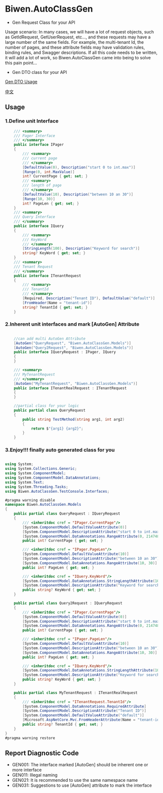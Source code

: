 ﻿# Biwen.AutoClassGen


- Gen Request Class for your API

Usage scenario: In many cases, we will have a lot of request objects,
such as GetIdRequest, GetUserRequest, etc..., and these requests may have a large number of the same fields.
For example, the multi-tenant Id, the number of pages, and these attribute fields may have validation rules, binding rules, and Swagger descriptions.
If all this code needs to be written, it will add a lot of work, so Biwen.AutoClassGen came into being to solve this pain point...

- Gen DTO class for your API

[Gen DTO Usage](https://github.com/vipwan/Biwen.AutoClassGen/issues/4)


[中文](https://github.com/vipwan/Biwen.AutoClassGen/blob/master/README-zh.md)

## Usage

### 1.Define unit Interface

```c#
    /// <summary>
    /// Pager Interface
    /// </summary>
    public interface IPager
    {
        /// <summary>
        /// current page
        /// </summary>
        [DefaultValue(0), Description("start 0 to int.max")]
        [Range(0, int.MaxValue)]
        int? CurrentPage { get; set; }
        /// <summary>
        /// length of page 
        /// </summary>
        [DefaultValue(10), Description("between 10 an 30")]
        [Range(10, 30)]
        int? PageLen { get; set; }
    }
    /// <summary>
    /// Query Interface
    /// </summary>
    public interface IQuery
    {
        /// <summary>
        /// KeyWord
        /// </summary>
        [StringLength(100), Description("Keyword for search")]
        string? KeyWord { get; set; }
    }
    /// <summary>
    /// Tenant Request
    /// </summary>
    public interface ITenantRequest
    {
        /// <summary>
        /// TenantId
        /// </summary>
        [Required, Description("Tenant ID"), DefaultValue("default")]
        [FromHeader(Name = "tenant-id")]
        string? TenantId { get; set; }
    }
```

### 2.Inherent unit interfaces and mark [AutoGen] Attribute

```c#

    //can add multi AutoGen Attribute
    [AutoGen("QueryRequest", "Biwen.AutoClassGen.Models")]
    [AutoGen("Query2Request", "Biwen.AutoClassGen.Models")]
    public interface IQueryRequest : IPager, IQuery
    {
    }

    /// <summary>
    /// MyTenantRequest
    /// </summary>
    [AutoGen("MyTenantRequest", "Biwen.AutoClassGen.Models")]
    public interface ITenantRealRequest : ITenantRequest
    {
    }

    //partial class for your logic
    public partial class QueryRequest
    {
        public string TestMethod(string arg1, int arg2)
        {
            return $"{arg1} {arg2}";
        }
    }
```

### 3.Enjoy!!! finally auto generated class for you

```c#

using System;
using System.Collections.Generic;
using System.ComponentModel;
using System.ComponentModel.DataAnnotations;
using System.Text;
using System.Threading.Tasks;
using Biwen.AutoClassGen.TestConsole.Interfaces;

#pragma warning disable
namespace Biwen.AutoClassGen.Models
{
    public partial class QueryRequest : IQueryRequest
    {
        /// <inheritdoc cref = "IPager.CurrentPage"/>
        [System.ComponentModel.DefaultValueAttribute(0)]
        [System.ComponentModel.DescriptionAttribute("start 0 to int.max")]
        [System.ComponentModel.DataAnnotations.RangeAttribute(0, 2147483647)]
        public int? CurrentPage { get; set; }

        /// <inheritdoc cref = "IPager.PageLen"/>
        [System.ComponentModel.DefaultValueAttribute(10)]
        [System.ComponentModel.DescriptionAttribute("between 10 an 30")]
        [System.ComponentModel.DataAnnotations.RangeAttribute(10, 30)]
        public int? PageLen { get; set; }

        /// <inheritdoc cref = "IQuery.KeyWord"/>
        [System.ComponentModel.DataAnnotations.StringLengthAttribute(100)]
        [System.ComponentModel.DescriptionAttribute("Keyword for search")]
        public string? KeyWord { get; set; }
    }

    public partial class Query2Request : IQueryRequest
    {
        /// <inheritdoc cref = "IPager.CurrentPage"/>
        [System.ComponentModel.DefaultValueAttribute(0)]
        [System.ComponentModel.DescriptionAttribute("start 0 to int.max")]
        [System.ComponentModel.DataAnnotations.RangeAttribute(0, 2147483647)]
        public int? CurrentPage { get; set; }

        /// <inheritdoc cref = "IPager.PageLen"/>
        [System.ComponentModel.DefaultValueAttribute(10)]
        [System.ComponentModel.DescriptionAttribute("between 10 an 30")]
        [System.ComponentModel.DataAnnotations.RangeAttribute(10, 30)]
        public int? PageLen { get; set; }

        /// <inheritdoc cref = "IQuery.KeyWord"/>
        [System.ComponentModel.DataAnnotations.StringLengthAttribute(100)]
        [System.ComponentModel.DescriptionAttribute("Keyword for search")]
        public string? KeyWord { get; set; }
    }

    public partial class MyTenantRequest : ITenantRealRequest
    {
        /// <inheritdoc cref = "ITenantRequest.TenantId"/>
        [System.ComponentModel.DataAnnotations.RequiredAttribute]
        [System.ComponentModel.DescriptionAttribute("Tenant ID")]
        [System.ComponentModel.DefaultValueAttribute("default")]
        [Microsoft.AspNetCore.Mvc.FromHeaderAttribute(Name = "tenant-id")]
        public string? TenantId { get; set; }
    }
}
#pragma warning restore

```

## Report Diagnostic Code

- GEN001: The interface marked [AutoGen] should be inherent one or more interface
- GEN011: Illegal naming
- GEN021: It is recommended to use the same namespace name
- GEN031: Suggestions to use [AutoGen] attribute to mark the interface
